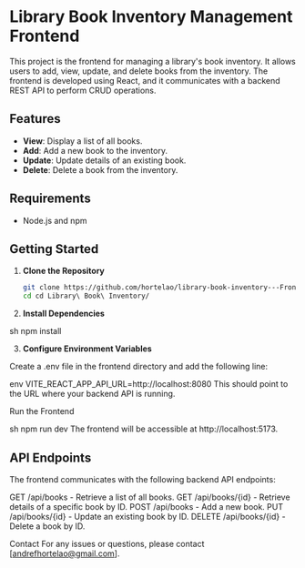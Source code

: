 # Library Book Inventory Management Frontend

This project is the frontend for managing a library's book inventory. It allows users to add, view, update, and delete books from the inventory. The frontend is developed using React, and it communicates with a backend REST API to perform CRUD operations.

## Features

- **View**: Display a list of all books.
- **Add**: Add a new book to the inventory.
- **Update**: Update details of an existing book.
- **Delete**: Delete a book from the inventory.

## Requirements

- Node.js and npm

## Getting Started

1. **Clone the Repository**

   ```sh
   git clone https://github.com/hortelao/library-book-inventory---Frontend
   cd cd Library\ Book\ Inventory/

   ```

2. **Install Dependencies**

sh
npm install

3. **Configure Environment Variables**

Create a .env file in the frontend directory and add the following line:

env
VITE_REACT_APP_API_URL=http://localhost:8080
This should point to the URL where your backend API is running.

Run the Frontend

sh
npm run dev
The frontend will be accessible at http://localhost:5173.

## API Endpoints

The frontend communicates with the following backend API endpoints:

GET /api/books - Retrieve a list of all books.
GET /api/books/{id} - Retrieve details of a specific book by ID.
POST /api/books - Add a new book.
PUT /api/books/{id} - Update an existing book by ID.
DELETE /api/books/{id} - Delete a book by ID.

Contact
For any issues or questions, please contact [andrefhortelao@gmail.com].
